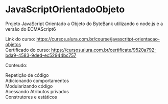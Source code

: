 # JavaScriptOrientadoObjeto
Projeto JavaScript Orientado a Objeto do ByteBank utilizando o node.js e a versão do ECMAScript6

Link do curso: https://cursos.alura.com.br/course/javascritpt-orientacao-objetos <br>
Certificado do curso: https://cursos.alura.com.br/certificate/9520a792-bda9-4583-9ded-ec52944bc757

Conteudo:

Repetição de código <br>
Adicionando comportamentos <br>
Modularizando código <br>
Acessando Atributos privados <br>
Construtores e estáticos <br>
